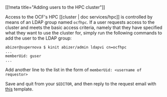 [[!meta title="Adding users to the HPC cluster"]]

Access to the OCF's HPC [[cluster | doc services/hpc]] is controlled by means
of an LDAP group named `ocfhpc`. If a user requests access to the cluster and
meets the basic access criteria, namely that they have specified what they
want to use the cluster for, simply run the following commands to add the user
to the LDAP group:

    abizer@supernova $ kinit abizer/admin ldapvi cn=ocfhpc
    ...
    memberUid: guser
    ...

Add another line to the list in the form of `memberUid: <username of requestor>`

Save and quit from your `$EDITOR`, and then reply to the request email with [this][hpc] template.

[hpc]: https://templates.ocf.berkeley.edu/#hpc-new-user
